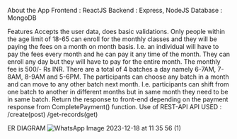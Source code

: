 About the App
Frontend : ReactJS
Backend : Express, NodeJS
Database : MongoDB

Features
Accepts the user data, does basic validations.
Only people within the age limit of 18-65 can enroll for the monthly classes and they will be paying the fees on a month on month basis. I.e. an individual will have to pay the fees every month and he can pay it any time of the month.
They can enroll any day but they will have to pay for the entire month. The monthly fee is 500/- Rs INR.
There are a total of 4 batches a day namely 6-7AM, 7-8AM, 8-9AM and 5-6PM. The participants can choose any batch in a month and can move to any other batch next month. I.e. participants can shift from one batch to another in different months but in same month they need to be in same batch.
Return the response to front-end depending on the payment response from CompletePayment() function.
Use of REST-API
API USED :
/create(post)
/get-records(get)


ER DIAGRAM
![WhatsApp Image 2023-12-18 at 11 35 56 (1)](https://github.com/ANU09876/frontend-app/assets/100335998/5780f905-a9bd-4989-b3b0-2179b3e6a006)
